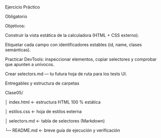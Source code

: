 Ejercicio Práctico

Obligatorio

Objetivos:

Construir la vista estática de la calculadora (HTML + CSS externo).

Etiquetar cada campo con identificadores estables (id, name, clases semánticas).

Practicar DevTools: inspeccionar elementos, copiar selectores y comprobar que apunten a unívocos.

Crear selectors.md — tu futura hoja de ruta para los tests UI.

Entregables y estructura de carpetas

Clase05/

│  index.html        ← estructura HTML 100 % estática

│  estilos.css       ← hoja de estilos externa

│  selectors.md      ← tabla de selectores (Markdown)

└─ README.md         ← breve guía de ejecución y verificación